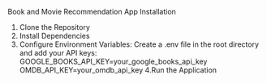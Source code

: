 Book and Movie Recommendation App
Installation
1. Clone the Repository
2. Install Dependencies
3. Configure Environment Variables: 
Create a .env file in the root directory and add your API keys: 
GOOGLE_BOOKS_API_KEY=your_google_books_api_key
OMDB_API_KEY=your_omdb_api_key
4.Run the Application
